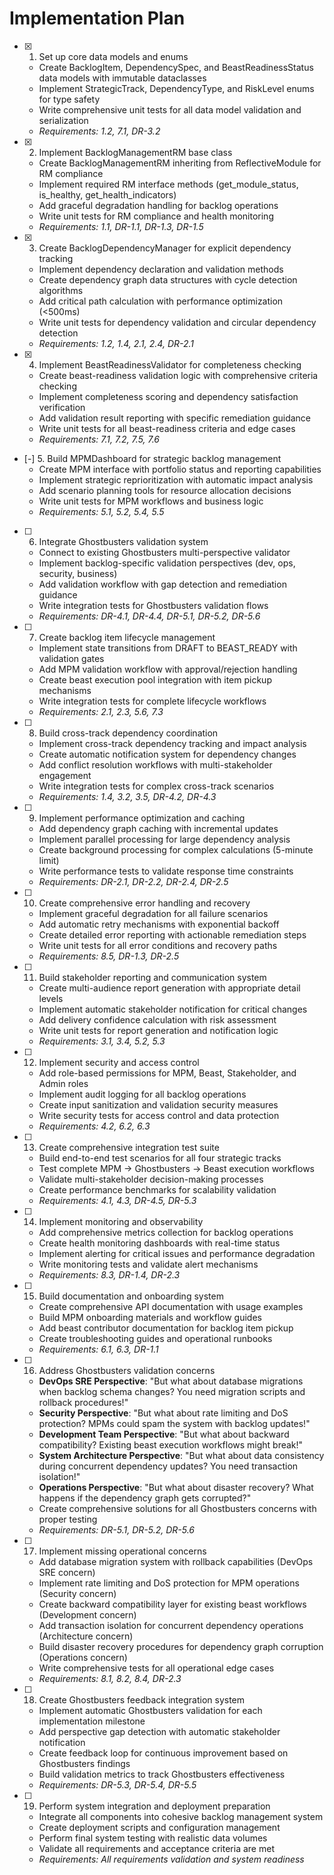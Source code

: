 # Implementation Plan

- [x] 1. Set up core data models and enums
  - Create BacklogItem, DependencySpec, and BeastReadinessStatus data models with immutable dataclasses
  - Implement StrategicTrack, DependencyType, and RiskLevel enums for type safety
  - Write comprehensive unit tests for all data model validation and serialization
  - _Requirements: 1.2, 7.1, DR-3.2_

- [x] 2. Implement BacklogManagementRM base class
  - Create BacklogManagementRM inheriting from ReflectiveModule for RM compliance
  - Implement required RM interface methods (get_module_status, is_healthy, get_health_indicators)
  - Add graceful degradation handling for backlog operations
  - Write unit tests for RM compliance and health monitoring
  - _Requirements: 1.1, DR-1.1, DR-1.3, DR-1.5_

- [x] 3. Create BacklogDependencyManager for explicit dependency tracking
  - Implement dependency declaration and validation methods
  - Create dependency graph data structures with cycle detection algorithms
  - Add critical path calculation with performance optimization (<500ms)
  - Write unit tests for dependency validation and circular dependency detection
  - _Requirements: 1.2, 1.4, 2.1, 2.4, DR-2.1_

- [x] 4. Implement BeastReadinessValidator for completeness checking
  - Create beast-readiness validation logic with comprehensive criteria checking
  - Implement completeness scoring and dependency satisfaction verification
  - Add validation result reporting with specific remediation guidance
  - Write unit tests for all beast-readiness criteria and edge cases
  - _Requirements: 7.1, 7.2, 7.5, 7.6_

- [-] 5. Build MPMDashboard for strategic backlog management
  - Create MPM interface with portfolio status and reporting capabilities
  - Implement strategic reprioritization with automatic impact analysis
  - Add scenario planning tools for resource allocation decisions
  - Write unit tests for MPM workflows and business logic
  - _Requirements: 5.1, 5.2, 5.4, 5.5_

- [ ] 6. Integrate Ghostbusters validation system
  - Connect to existing Ghostbusters multi-perspective validator
  - Implement backlog-specific validation perspectives (dev, ops, security, business)
  - Add validation workflow with gap detection and remediation guidance
  - Write integration tests for Ghostbusters validation flows
  - _Requirements: DR-4.1, DR-4.4, DR-5.1, DR-5.2, DR-5.6_

- [ ] 7. Create backlog item lifecycle management
  - Implement state transitions from DRAFT to BEAST_READY with validation gates
  - Add MPM validation workflow with approval/rejection handling
  - Create beast execution pool integration with item pickup mechanisms
  - Write integration tests for complete lifecycle workflows
  - _Requirements: 2.1, 2.3, 5.6, 7.3_

- [ ] 8. Build cross-track dependency coordination
  - Implement cross-track dependency tracking and impact analysis
  - Create automatic notification system for dependency changes
  - Add conflict resolution workflows with multi-stakeholder engagement
  - Write integration tests for complex cross-track scenarios
  - _Requirements: 1.4, 3.2, 3.5, DR-4.2, DR-4.3_

- [ ] 9. Implement performance optimization and caching
  - Add dependency graph caching with incremental updates
  - Implement parallel processing for large dependency analysis
  - Create background processing for complex calculations (5-minute limit)
  - Write performance tests to validate response time constraints
  - _Requirements: DR-2.1, DR-2.2, DR-2.4, DR-2.5_

- [ ] 10. Create comprehensive error handling and recovery
  - Implement graceful degradation for all failure scenarios
  - Add automatic retry mechanisms with exponential backoff
  - Create detailed error reporting with actionable remediation steps
  - Write unit tests for all error conditions and recovery paths
  - _Requirements: 8.5, DR-1.3, DR-2.5_

- [ ] 11. Build stakeholder reporting and communication system
  - Create multi-audience report generation with appropriate detail levels
  - Implement automatic stakeholder notification for critical changes
  - Add delivery confidence calculation with risk assessment
  - Write unit tests for report generation and notification logic
  - _Requirements: 3.1, 3.4, 5.2, 5.3_

- [ ] 12. Implement security and access control
  - Add role-based permissions for MPM, Beast, Stakeholder, and Admin roles
  - Implement audit logging for all backlog operations
  - Create input sanitization and validation security measures
  - Write security tests for access control and data protection
  - _Requirements: 4.2, 6.2, 6.3_

- [ ] 13. Create comprehensive integration test suite
  - Build end-to-end test scenarios for all four strategic tracks
  - Test complete MPM → Ghostbusters → Beast execution workflows
  - Validate multi-stakeholder decision-making processes
  - Create performance benchmarks for scalability validation
  - _Requirements: 4.1, 4.3, DR-4.5, DR-5.3_

- [ ] 14. Implement monitoring and observability
  - Add comprehensive metrics collection for backlog operations
  - Create health monitoring dashboards with real-time status
  - Implement alerting for critical issues and performance degradation
  - Write monitoring tests and validate alert mechanisms
  - _Requirements: 8.3, DR-1.4, DR-2.3_

- [ ] 15. Build documentation and onboarding system
  - Create comprehensive API documentation with usage examples
  - Build MPM onboarding materials and workflow guides
  - Add beast contributor documentation for backlog item pickup
  - Create troubleshooting guides and operational runbooks
  - _Requirements: 6.1, 6.3, DR-1.1_

- [ ] 16. Address Ghostbusters validation concerns
  - **DevOps SRE Perspective**: "But what about database migrations when backlog schema changes? You need migration scripts and rollback procedures!"
  - **Security Perspective**: "But what about rate limiting and DoS protection? MPMs could spam the system with backlog updates!"
  - **Development Team Perspective**: "But what about backward compatibility? Existing beast execution workflows might break!"
  - **System Architecture Perspective**: "But what about data consistency during concurrent dependency updates? You need transaction isolation!"
  - **Operations Perspective**: "But what about disaster recovery? What happens if the dependency graph gets corrupted?"
  - Create comprehensive solutions for all Ghostbusters concerns with proper testing
  - _Requirements: DR-5.1, DR-5.2, DR-5.6_

- [ ] 17. Implement missing operational concerns
  - Add database migration system with rollback capabilities (DevOps SRE concern)
  - Implement rate limiting and DoS protection for MPM operations (Security concern)
  - Create backward compatibility layer for existing beast workflows (Development concern)
  - Add transaction isolation for concurrent dependency operations (Architecture concern)
  - Build disaster recovery procedures for dependency graph corruption (Operations concern)
  - Write comprehensive tests for all operational edge cases
  - _Requirements: 8.1, 8.2, 8.4, DR-2.3_

- [ ] 18. Create Ghostbusters feedback integration system
  - Implement automatic Ghostbusters validation for each implementation milestone
  - Add perspective gap detection with automatic stakeholder notification
  - Create feedback loop for continuous improvement based on Ghostbusters findings
  - Build validation metrics to track Ghostbusters effectiveness
  - _Requirements: DR-5.3, DR-5.4, DR-5.5_

- [ ] 19. Perform system integration and deployment preparation
  - Integrate all components into cohesive backlog management system
  - Create deployment scripts and configuration management
  - Perform final system testing with realistic data volumes
  - Validate all requirements and acceptance criteria are met
  - _Requirements: All requirements validation and system readiness_